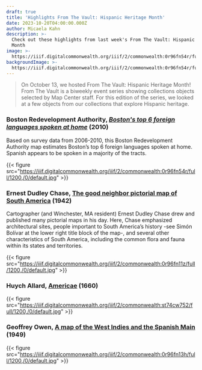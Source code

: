 ```yaml
---
draft: true
title: 'Highlights From The Vault: Hispanic Heritage Month'
date: 2023-10-20T04:00:00.000Z
author: Micaela Kahn
description: >-
  Check out these highlights from last week's From The Vault: Hispanic Heritage
  Month
image: >-
  https://iiif.digitalcommonwealth.org/iiif/2/commonwealth:0r96fn54r/full/1200,/0/default.jpg
backgroundImage: >-
  https://iiif.digitalcommonwealth.org/iiif/2/commonwealth:0r96fn54r/full/1200,/0/default.jpg
---
```


> On October 13, we hosted From The Vault: Hispanic Heritage Month! From The Vault is a biweekly event series showing collections objects selected by Map Center staff. For this edition of the series, we looked at a few objects from our collections that explore Hispanic heritage.

### Boston Redevelopment Authority, *[Boston's top 6 foreign languages spoken at home](https://collections.leventhalmap.org/search/commonwealth:0r96fn53g "Boston's top 6 foreign languages spoken at home")* (2010)

Based on survey data from 2006-2010, this Boston Redevelopment Authority map estimates Boston’s top 6 foreign languages spoken at home. Spanish appears to be spoken in a majority of the tracts.

{{< figure src="https://iiif.digitalcommonwealth.org/iiif/2/commonwealth:0r96fn54r/full/1200,/0/default.jpg" >}}

### Ernest Dudley Chase, [The good neighbor pictorial map of South America](https://collections.leventhalmap.org/search/commonwealth:0r96fn10p "The good neighbor pictorial map of South America") (1942)

Cartographer (and Winchester, MA resident) Ernest Dudley Chase drew and published many pictorial maps in his day. Here, Chase emphasized architectural sites, people important to South America’s history -see Simón Bolívar at the lower right title block of the map-, and several other characteristics of South America, including the common flora and fauna within its states and territories.

{{< figure src="https://iiif.digitalcommonwealth.org/iiif/2/commonwealth:0r96fn11z/full/1200,/0/default.jpg" >}}

### Huych Allard, [Americae](https://collections.leventhalmap.org/search/commonwealth:st74cw74s "Americae") (1660)

{{< figure src="https://iiif.digitalcommonwealth.org/iiif/2/commonwealth:st74cw752/full/1200,/0/default.jpg" >}}

### Geoffrey Owen, [A map of the West Indies and the Spanish Main](https://collections.leventhalmap.org/search/commonwealth:0r96fn127 "A map of the West Indies and the Spanish Main") (1949)

{{< figure src="https://iiif.digitalcommonwealth.org/iiif/2/commonwealth:0r96fn13h/full/1200,/0/default.jpg" >}}
